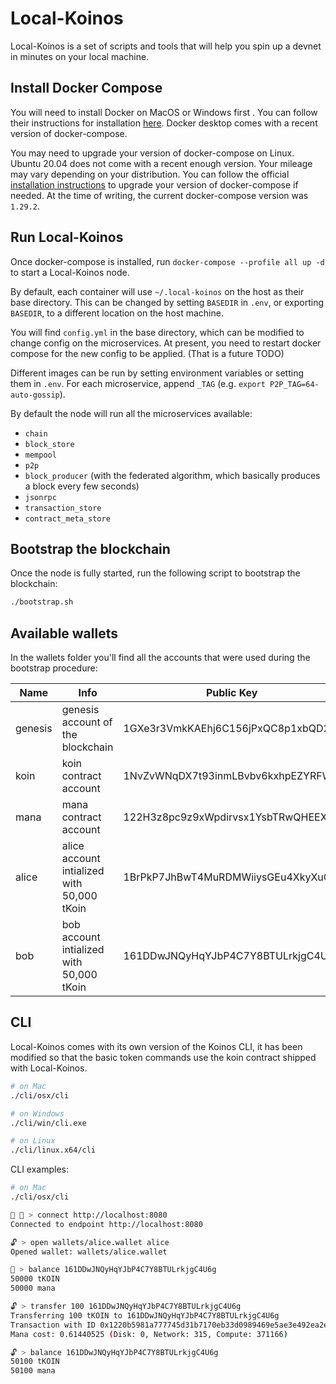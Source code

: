 # Local-Koinos

Local-Koinos is a set of scripts and tools that will help you spin up a devnet in minutes on your local machine.

## Install Docker Compose

You will need to install Docker on MacOS or Windows first . You can follow their instructions for installation [here](https://www.docker.com/products/docker-desktop). Docker desktop comes with a recent version of docker-compose.

You may need to upgrade your version of docker-compose on Linux. Ubuntu 20.04 does not come with a recent enough version. Your mileage may vary depending on your distribution. You can follow the official [installation instructions](https://docs.docker.com/compose/install/) to upgrade your version of docker-compose if needed. At the time of writing, the current docker-compose version was `1.29.2`.

## Run Local-Koinos

Once docker-compose is installed, run `docker-compose --profile all up -d` to start a Local-Koinos node.

By default, each container will use `~/.local-koinos` on the host as their base directory. This can be changed by setting `BASEDIR` in `.env`, or exporting `BASEDIR`, to a different location on the host machine.

You will find `config.yml` in the base directory, which can be modified to change config on the microservices. At present, you need to restart docker compose for the new config to be applied. (That is a future TODO)

Different images can be run by setting environment variables or setting them in `.env`. For each microservice, append `_TAG` (e.g. `export P2P_TAG=64-auto-gossip`).

By default the node will run all the microservices available:
 - `chain`
 - `block_store`
 - `mempool`
 - `p2p`
 - `block_producer` (with the federated algorithm, which basically produces a block every few seconds)
 - `jsonrpc`
 - `transaction_store`
 - `contract_meta_store`

## Bootstrap the blockchain
Once the node is fully started, run the following script to bootstrap the blockchain:
```sh
./bootstrap.sh
```

## Available wallets
In the wallets folder you'll find all the accounts that were used during the bootstrap procedure:

| Name     |    Info     |  Public Key |  Private Key |
|----------|-------------|-------------|--------------|
| genesis | genesis account of the blockchain | 1GXe3r3VmkKAEhj6C156jPxQC8p1xbQD2i | 5JY6DFyroXn3wthivhwXgpspAWbBoRrD49paoP6zWhDRAPcSSi4 |
| koin | koin contract account | 1NvZvWNqDX7t93inmLBvbv6kxhpEZYRFWK | 5J4DGHz6qd9kvVBbRDkjCC3ByzuY3Hb2g6iPxpp2XHSZouH7oeV |
| mana | mana contract account | 122H3z8pc9z9xWpdirvsx1YsbTRwQHEEXu | 5JWoFuy6FVenZXrqhRx4kdCTL5qSUVTXqSeyHDDAwVpRQLZk6d7 |
| alice | alice account intialized with 50,000 tKoin | 1BrPkP7JhBwT4MuRDMWiiysGEu4XkyXuCH | 5Ht7axc5a2txMZyvpocix11bSnnhz7Wp8ggFCCNzT3QrdxPVmHc |
| bob | bob account intialized with 50,000 tKoin | 161DDwJNQyHqYJbP4C7Y8BTULrkjgC4U6g | 5KYr9D4RJuWHS4rYqfWit5MEQzQHCKxibrJ7UUtFDMnoocrhMoy |


## CLI
Local-Koinos comes with its own version of the Koinos CLI, it has been modified so that the basic token commands use the koin contract shipped with Local-Koinos.

```sh
# on Mac
./cli/osx/cli

# on Windows
./cli/win/cli.exe

# on Linux
./cli/linux.x64/cli
```

CLI examples:

```sh
# on Mac
./cli/osx/cli

🚫 🔐 > connect http://localhost:8080
Connected to endpoint http://localhost:8080

🔓 > open wallets/alice.wallet alice
Opened wallet: wallets/alice.wallet

🔐 > balance 161DDwJNQyHqYJbP4C7Y8BTULrkjgC4U6g
50000 tKOIN
50000 mana

🔓 > transfer 100 161DDwJNQyHqYJbP4C7Y8BTULrkjgC4U6g
Transferring 100 tKOIN to 161DDwJNQyHqYJbP4C7Y8BTULrkjgC4U6g
Transaction with ID 0x1220b5981a777745d31b7170eb33d0989469e5ae3e492ea2e1aef856c82c144d3c39 containing 1 operations submitted.
Mana cost: 0.61440525 (Disk: 0, Network: 315, Compute: 371166)

🔓 > balance 161DDwJNQyHqYJbP4C7Y8BTULrkjgC4U6g
50100 tKOIN
50100 mana
```
